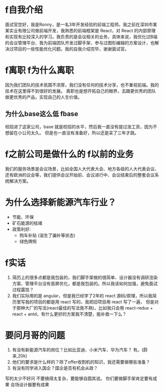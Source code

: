 # f自我介绍
面试官您好，我是Ronny，是一名3年开发经验的前端工程师。我之前在深圳市某某实业有限公司做前端开发，我熟悉的前端框架是 React，对 React 的内部原理和实现有比较深入的学习。我负责的是会议相关的业务，具体来说，我优化过B端的会议管理平台、我为前端团队开发过脚手架、参与过图形编辑的方案设计，也解决过项目的一些性能优化问题。我的自我介绍完毕，谢谢面试官。

# f离职 f为什么离职
因为我们团队的技术氛围不浓厚，我们没有任何的技术分享，也不重视前端。我的技术在这里得不到很好的发展。
离职也是想开拓自己的眼界，去跟更优秀的团队做更优秀的产品，实现自己的人生价值。

## 为什么base这么低 fbase
校招进了这家公司，base 就是校招的水平，然后我一直没有提过涨工资，因为不想留在小公司太久。
但是也一直没有准备好，所以还是呆了三年才跳。

# f之前公司是做什么的 f以前的业务
我们的服务场景是会议场景，比如全国人大代表大会、地方各级的人大代表会议、还有欧洲的议会等，我们提供会议开始前、会议进行中、会议结束后的整套会议系统解决方案。

# 为什么选择新能源汽车行业？
* 节能、环保
* 矿石能源的枯竭
* 政策利好:
  - 购车补贴 (滋生了骗补等状态)
  - 绿色牌照

# f实话
1. 简历上的很多点都是我包装的，我们脚手架做的很简单、设计器没有调研渲染方案、管理平台没有首屏优化，都是我包装的。所以我该如何加强，避免面试过程露馅？
2. 我们实际用的是 angular，但是我已经学了2年的 react 源码/原理，所以我简历里写我的项目的都是用 react 写的，我把旧项目用 react 写了一遍，
但是对于那种大厂的写法(react最佳的写法我不熟)，比如我只会用 react-redux + react + antd，有什么更好的方案我不清楚，能补救一下么？

# 要问月哥的问题
1. 有没有新能源汽车的岗位？比如比亚迪、小米汽车、华为汽车？  有。(蔚来,20k)
2. 他们的要求是什么样的？除了offer收割机的知识，我还需要做哪些准备？
3. 有没有同学进入国企？国企是否有机会从政？


写的太少不好问
不要搞得太复杂，要能够自圆其说。
你们要做脚手架肯定要有成果
会场设计器要有成果
